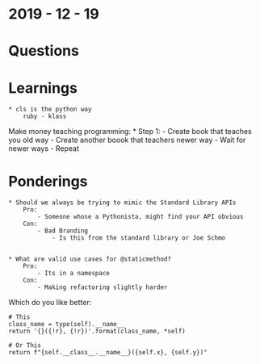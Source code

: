 2019 - 12 - 19
==============

Questions
=========

Learnings
=========
	* cls is the python way
		ruby - klass

Make money teaching programming:
	* Step 1:
			- Create book that teaches you old way
			- Create another boook that teachers newer way
			- Wait for newer ways
			- Repeat

Ponderings
==========
	* Should we always be trying to mimic the Standard Library APIs
		Pro:
			- Someone whose a Pythonista, might find your API obvious
		Con:
			- Bad Branding
				- Is this from the standard library or Joe Schmo


	* What are valid use cases for @staticmethod?
		Pro:
			- Its in a namespace
		Con:
			- Making refactoring slightly harder


Which do you like better:

```
# This
class_name = type(self).__name__
return '{}({!r}, {!r})'.format(class_name, *self)

# Or This
return f"{self.__class__.__name__}({self.x}, {self.y})"
```

